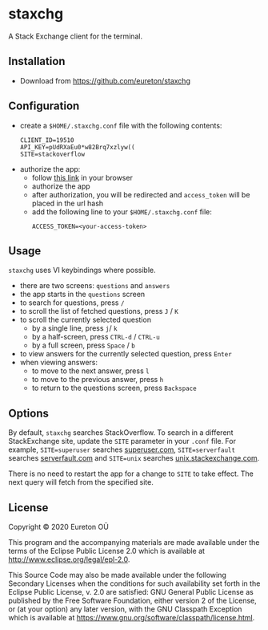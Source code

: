 # staxchg

A Stack Exchange client for the terminal.

## Installation

* Download from https://github.com/eureton/staxchg


## Configuration

* create a `$HOME/.staxchg.conf` file with the following contents:
  ```
  CLIENT_ID=19510
  API_KEY=pUdRXaEu0*w82Brq7xzlyw((
  SITE=stackoverflow
  ```
* authorize the app:
  * follow [this link](https://stackoverflow.com/oauth/dialog?client_id=19510&scope=no_expiry&redirect_uri=https://stackoverflow.com/oauth/login_success) in your browser
  * authorize the app
  * after authorization, you will be redirected and `access_token` will be placed in the url hash
  * add the following line to your `$HOME/.staxchg.conf` file:
    ```
    ACCESS_TOKEN=<your-access-token>
    ```

## Usage

`staxchg` uses VI keybindings where possible.

* there are two screens: `questions` and `answers`
* the app starts in the `questions` screen
* to search for questions, press `/`
* to scroll the list of fetched questions, press `J` / `K`
* to scroll the currently selected question
  * by a single line, press `j`/ `k`
  * by a half-screen, press `CTRL-d` / `CTRL-u`
  * by a full screen, press `Space` / `b`
* to view answers for the currently selected question, press `Enter`
* when viewing answers:
  * to move to the next answer, press `l`
  * to move to the previous answer, press `h`
  * to return to the questions screen, press `Backspace`

## Options

By default, `staxchg` searches StackOverflow. To search in a different StackExchange site, update the `SITE` parameter in your `.conf` file. For example, `SITE=superuser` searches [superuser.com](https://superuser.com), `SITE=serverfault` searches [serverfault.com](https://serverfault.com) and `SITE=unix` searches [unix.stackexchange.com](https://unix.stackexchange.com).

There is no need to restart the app for a change to `SITE` to take effect. The next query will fetch from the specified site.

## License

Copyright © 2020 Eureton OÜ

This program and the accompanying materials are made available under the
terms of the Eclipse Public License 2.0 which is available at
http://www.eclipse.org/legal/epl-2.0.

This Source Code may also be made available under the following Secondary
Licenses when the conditions for such availability set forth in the Eclipse
Public License, v. 2.0 are satisfied: GNU General Public License as published by
the Free Software Foundation, either version 2 of the License, or (at your
option) any later version, with the GNU Classpath Exception which is available
at https://www.gnu.org/software/classpath/license.html.

